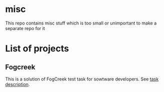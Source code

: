 misc
====

This repo contains misc stuff which is too small or unimportant to make a separate repo for it

List of projects
================

Fogcreek
--------

This is a solution of FogCreek test task for sowtware developers. See [task description](http://www.fogcreek.com/Jobs/Dev/).

